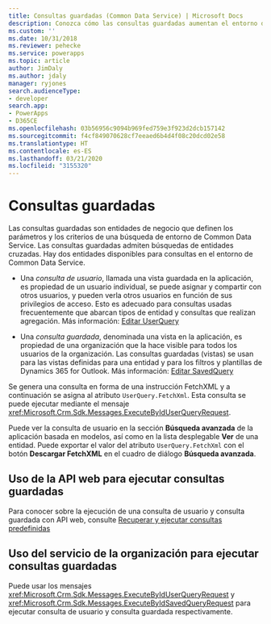 ```yaml
---
title: Consultas guardadas (Common Data Service) | Microsoft Docs
description: Conozca cómo las consultas guardadas aumentan el entorno de búsqueda en Common Data Service.
ms.custom: ''
ms.date: 10/31/2018
ms.reviewer: pehecke
ms.service: powerapps
ms.topic: article
author: JimDaly
ms.author: jdaly
manager: ryjones
search.audienceType:
- developer
search.app:
- PowerApps
- D365CE
ms.openlocfilehash: 03b56956c9094b969fed759e3f923d2dcb157142
ms.sourcegitcommit: f4cf849070628cf7eeaed6b4d4f08c20dcd02e58
ms.translationtype: HT
ms.contentlocale: es-ES
ms.lasthandoff: 03/21/2020
ms.locfileid: "3155320"
---
```

# <a name="saved-queries"></a>Consultas guardadas

Las consultas guardadas son entidades de negocio que definen los parámetros y los criterios de una búsqueda de entorno de Common Data Service. Las consultas guardadas admiten búsquedas de entidades cruzadas. Hay dos entidades disponibles para consultas en el entorno de Common Data Service.  
  
- Una *consulta de usuario*, llamada una vista guardada en la aplicación, es propiedad de un usuario individual, se puede asignar y compartir con otros usuarios, y pueden verla otros usuarios en función de sus privilegios de acceso. Esto es adecuado para consultas usadas frecuentemente que abarcan tipos de entidad y consultas que realizan agregación. Más información: [Editar UserQuery](reference/entities/userquery.md) 

- Una *consulta guardada*, denominada una vista en la aplicación, es propiedad de una organización que la hace visible para todos los usuarios de la organización. Las consultas guardadas (vistas) se usan para las vistas definidas para una entidad y para los filtros y plantillas de Dynamics 365 for Outlook. Más información: [Editar SavedQuery](reference/entities/savedquery.md) 
  
 Se genera una consulta en forma de una instrucción FetchXML y a continuación se asigna al atributo `UserQuery.FetchXml`. Esta consulta se puede ejecutar mediante el mensaje <xref:Microsoft.Crm.Sdk.Messages.ExecuteByIdUserQueryRequest>.  
  
 Puede ver la consulta de usuario en la sección **Búsqueda avanzada** de la aplicación basada en modelos, así como en la lista desplegable **Ver** de una entidad.  Puede exportar el valor del atributo `UserQuery.FetchXml` con el botón **Descargar FetchXML** en el cuadro de diálogo **Búsqueda avanzada**.  
  
## <a name="use-web-api-to-execute-saved-queries"></a>Uso de la API web para ejecutar consultas guardadas

Para conocer sobre la ejecución de una consulta de usuario y consulta guardada con API web, consulte [Recuperar y ejecutar consultas predefinidas](webapi/retrieve-and-execute-predefined-queries.md)

## <a name="use-organization-service-to-execute-saved-queries"></a>Uso del servicio de la organización para ejecutar consultas guardadas

Puede usar los mensajes <xref:Microsoft.Crm.Sdk.Messages.ExecuteByIdUserQueryRequest> y <xref:Microsoft.Crm.Sdk.Messages.ExecuteByIdSavedQueryRequest> para ejecutar consulta de usuario y consulta guardada respectivamente.

